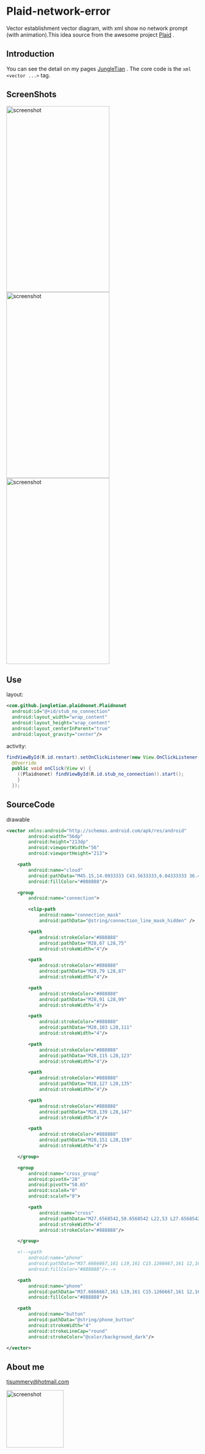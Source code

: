 # Plaid-network-error

Vector establishment vector diagram, with xml show no network prompt (with 
animation).This idea source from the awesome project [Plaid](https://github.com/nickbutcher/plaid) .

## Introduction
You can see the detail on my pages [JungleTian](http://jungletian.github.io/2015/12/09/%E4%BD%BF%E7%94%A8Vector%E6%A0%87%E7%AD%BE%E7%BB%98%E5%88%B6%E5%9B%BE%E7%89%87/)
. The core code is the ```xml <vector ...>``` tag.

## ScreenShots

<img src="/screenshot/plaidnonet.gif" alt="screenshot" title="screenshot" 
width="270" height="486" /> 
<img src="/screenshot/plaidnonet-1.png" alt="screenshot" title="screenshot" 
width="270" height="486" /> 
<img src="/screenshot/plaidnonet-2.png" alt="screenshot" title="screenshot" 
width="270" height="486" /> 

## Use

layout:
```xml
<com.github.jungletian.plaidnonet.Plaidnonet
  android:id="@+id/stub_no_connection"
  android:layout_width="wrap_content"
  android:layout_height="wrap_content"
  android:layout_centerInParent="true"
  android:layout_gravity="center"/>    
```
activity:
```java
findViewById(R.id.restart).setOnClickListener(new View.OnClickListener() {
  @Override
  public void onClick(View v) {
    ((Plaidnonet) findViewById(R.id.stub_no_connection)).start();
    }
  });
```

## SourceCode
drawable
```xml
<vector xmlns:android="http://schemas.android.com/apk/res/android"
        android:width="56dp"
        android:height="213dp"
        android:viewportWidth="56"
        android:viewportHeight="213">

    <path
        android:name="cloud"
        android:pathData="M45.15,14.0933333 C43.5633333,6.04333333 36.4933333,0 28,0 C21.2566667,0 15.4,3.82666667 12.4833333,9.42666667 C5.46,10.1733333 0,16.1233333 0,23.3333333 C0,31.0566667 6.27666667,37.3333333 14,37.3333333 L44.3333333,37.3333333 C50.7733333,37.3333333 56,32.1066667 56,25.6666667 C56,19.5066667 51.2166667,14.5133333 45.15,14.0933333 L45.15,14.0933333 Z"
        android:fillColor="#888888"/>

    <group
        android:name="connection">

        <clip-path
            android:name="connection_mask"
            android:pathData="@string/connection_line_mask_hidden" />

        <path
            android:strokeColor="#888888"
            android:pathData="M28,67 L28,75"
            android:strokeWidth="4"/>

        <path
            android:strokeColor="#888888"
            android:pathData="M28,79 L28,87"
            android:strokeWidth="4"/>

        <path
            android:strokeColor="#888888"
            android:pathData="M28,91 L28,99"
            android:strokeWidth="4"/>

        <path
            android:strokeColor="#888888"
            android:pathData="M28,103 L28,111"
            android:strokeWidth="4"/>

        <path
            android:strokeColor="#888888"
            android:pathData="M28,115 L28,123"
            android:strokeWidth="4"/>

        <path
            android:strokeColor="#888888"
            android:pathData="M28,127 L28,135"
            android:strokeWidth="4"/>

        <path
            android:strokeColor="#888888"
            android:pathData="M28,139 L28,147"
            android:strokeWidth="4"/>

        <path
            android:strokeColor="#888888"
            android:pathData="M28,151 L28,159"
            android:strokeWidth="4"/>

    </group>

    <group
        android:name="cross_group"
        android:pivotX="28"
        android:pivotY="58.65"
        android:scaleX="0"
        android:scaleY="0">

        <path
            android:name="cross"
            android:pathData="M27.6568542,58.6568542 L22,53 L27.6568542,58.6568542 L33.3137085,53 L27.6568542,58.6568542 Z M27.6568542,58.6568542 L33.3137085,64.3137085 L27.6568542,58.6568542 L22,64.3137085 L27.6568542,58.6568542 Z"
            android:strokeWidth="4"
            android:strokeColor="#888888"/>

    </group>

    <!--<path
        android:name="phone"
        android:pathData="M37.6666667,161 L19,161 C15.1266667,161 12,164.126667 12,168 L12,205.333333 C12,209.206667 15.1266667,212.333333 19,212.333333 L37.6666667,212.333333 C41.54,212.333333 44.6666667,209.206667 44.6666667,205.333333 L44.6666667,168 C44.6666667,164.126667 41.54,161 37.6666667,161 L37.6666667,161 Z M33,207.666667 L23.6666667,207.666667 L23.6666667,205.333333 L33,205.333333 L33,207.666667 L33,207.666667 Z M40.5833333,200.666667 L16.0833333,200.666667 L16.0833333,168 L40.5833333,168 L40.5833333,200.666667 L40.5833333,200.666667 Z"
        android:fillColor="#888888"/>-->

    <path
        android:name="phone"
        android:pathData="M37.6666667,161 L19,161 C15.1266667,161 12,164.126667 12,168 L12,205.333333 C12,209.206667 15.1266667,212.333333 19,212.333333 L37.6666667,212.333333 C41.54,212.333333 44.6666667,209.206667 44.6666667,205.333333 L44.6666667,168 C44.6666667,164.126667 41.54,161 37.6666667,161 L37.6666667,161 Z M40.5833333,200.666667 L16.0833333,200.666667 L16.0833333,168 L40.5833333,168 L40.5833333,200.666667 L40.5833333,200.666667 Z"
        android:fillColor="#888888"/>

    <path
        android:name="button"
        android:pathData="@string/phone_button"
        android:strokeWidth="4"
        android:strokeLineCap="round"
        android:strokeColor="@color/background_dark"/>

</vector>
```

## About me

tjsummery@hotmail.com

<img src="/screenshot/wechat.png" alt="screenshot" title="screenshot" 
width="150" height="150" /> 

